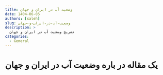 ```yaml
---
title: وضعیت آب در ایران و جهان
date: 1404-06-05
authors: [saleh]
slug: وضعیت-آب-در-ایران-و-جهان
description: >
  تشریح وضعیت آب در ایران و جهان
categories:
  - General
---
```

# یک مقاله در باره وضعیت آب در ایران و جهان
